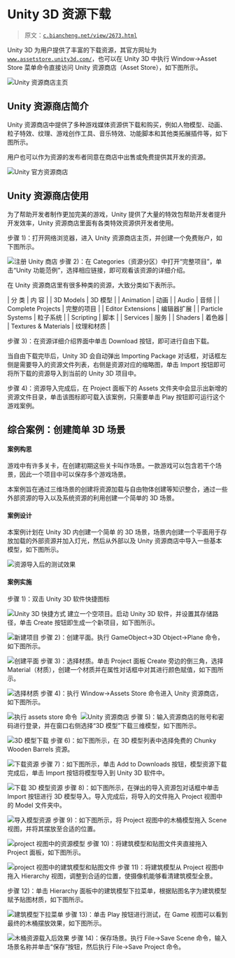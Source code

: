 # Unity 3D 资源下载

> 原文：[`c.biancheng.net/view/2673.html`](http://c.biancheng.net/view/2673.html)

Unity 3D 为用户提供了丰富的下载资源，其官方网址为 [`www.assetstore.unity3d.com/`](https://www.assetstore.unity3d.com/)，也可以在 Unity 3D 中执行 Window→Asset Store 菜单命令直接访问 Unity 资源商店（Asset Store），如下图所示。

![Unity 资源商店主页](img/e29187987b1d5f8d233ddd803d637568.png)

## Unity 资源商店简介

Unity 资源商店中提供了多种游戏媒体资源供下载和购买，例如人物模型、动画、粒子特效、纹理、游戏创作工具、音乐特效、功能脚本和其他类拓展插件等，如下图所示。

用户也可以作为资源的发布者同意在商店中出售或免费提供其开发的资源。

![Unity 官方资源商店](img/e6ffc189bd76f8e5290d9f715d219649.png)

## Unity 资源商店使用

为了帮助开发者制作更加完美的游戏，Unity 提供了大量的特效包帮助开发者提升开发效率，Unity 资源商店里面有各类特效资源供开发者使用。

步骤 1)：打开网络浏览器，进入 Unity 资源商店主页，并创建一个免费账户，如下图所示。

![注册 Unity 商店](img/93677745c5bcbb354f1071d6d80f116f.png)
步骤 2)：在 Categories（资源分区）中打开“完整项目”，单击“Unity 功能范例”，选择相应链接，即可观看该资源的详细介绍。

在 Unity 资源商店里有很多种类的资源，大致分类如下表所示。

| 分 类 | 内 容 |
| 3D Models | 3D 模型 |
| Animation | 动画 |
| Audio | 音频 |
| Complete Projects | 完整的项目 |
| Editor Extensions | 编辑器扩展 |
| Particle Systems | 粒子系统 |
| Scripting | 脚本 |
| Services | 服务 |
| Shaders | 着色器 |
| Textures & Materials | 纹理和材质 |

步骤 3)：在资源详细介绍界面中单击 Download 按钮，即可进行自由下载。

当自由下载完毕后，Unity 3D 会自动弹出 Importing Package 对话框，对话框左侧是需要导入的资源文件列表，右侧是资源对应的缩略图，单击 Import 按钮即可将所下载的资源导入到当前的 Unity 3D 项目中。

步骤 4)：资源导入完成后，在 Project 面板下的 Assets 文件夹中会显示出新增的资源文件目录，单击该图标即可载入该案例，只需要单击 Play 按钮即可运行这个游戏案例。

## 综合案例：创建简单 3D 场景

#### 案例构思

游戏中有许多关卡，在创建初期这些关卡叫作场景。一款游戏可以包含若干个场景，因此一个项目中可以保存多个游戏场景。

本案例旨在通过三维场景的创建将资源加载与自由物体创建等知识整合，通过一些外部资源的导入以及系统资源的利用创建一个简单的 3D 场景。

#### 案例设计

本案例计划在 Unity 3D 内创建一个简单 的 3D 场景，场景内创建一个平面用于存放加载的外部资源并加入灯光，然后从外部以及 Unity 资源商店中导入一些基本模型，如下图所示。

![资源导入后的测试效果](img/7323a3d61097c0cde7331a8fe2ce79ae.png)

#### 案例实施

步骤 1)：双击 Unity 3D 软件快捷图标

![Unity 3D 快捷方式](img/e8538c63e07be0928e62113182726a4c.png)
建立一个空项目。启动 Unity 3D 软件，并设置其存储路径，单击 Create 按钮即生成一个新项目，如下图所示。

![新建项目](img/abbe2da44ce5788393ac73b7f8b3c4ce.png)
步骤 2)：创建平面。执行 GameObject→3D Object→Plane 命令，如下图所示。

![创建平面](img/34118f97a11478f4907739b1db251dd9.png)
步骤 3)：选择材质。单击 Project 面板 Create 旁边的倒三角，选择 Material（材质），创建一个材质并在属性对话框中对其进行颜色赋值，如下图所示。

![选择材质](img/9a900a74f2748cba77a08365f95630e6.png)
步骤 4)：执行 Window→Assets Store 命令进入 Unity 资源商店，如下图所示。

![执行 assets store 命令](img/9bf62c2f8950dd96cab8296e531f919b.png)
 ![Unity 资源商店](img/e92faea36ee05b45b68e7667c8fac15a.png)
步骤 5)：输入资源商店的账号和密码进行登录，并在窗口右侧选择“3D 模型”下载三维模型，如下图所示。

![3D 模型下载](img/12d2d57236aa2399ab7f3bec478bf735.png)
步骤 6)：如下图所示，在 3D 模型列表中选择免费的 Chunky Wooden Barrels 资源。

![下载资源](img/a9714437b37da3208d21e90ef894d0fd.png)
步骤 7)：如下图所示，单击 Add to Downloads 按钮，模型资源下载完成后，单击 Import 按钮将模型导入到 Unity 3D 软件中。

![下载 3D 模型资源](img/9b7eb664c67dd1086e5aae9cedc27ac3.png)
步骤 8)：如下图所示，在弹出的导入资源包对话框中单击 Import 按钮进行 3D 模型导入。导入完成后，将导入的文件拖入 Project 视图中的 Model 文件夹中。

![导入模型资源](img/5c9f8ad4ae4442c6dd4a31d14a5aff99.png)
步骤 9)：如下图所示，将 Project 视图中的木桶模型拖入 Scene 视图，并将其摆放至合适的位置。

![project 视图中的资源模型](img/f0a974901405a73aa908785dbbe42aab.png)
步骤 10)：将建筑模型和贴图文件夹直接拖入 Project 面板，如下图所示。

![project 视图中的建筑模型和贴图文件](img/eb8b831bb1f78c10f9933e081710bea9.png)
步骤 11)：将建筑模型从 Project 视图中拖入 Hierarchy 视图，调整到合适的位置，使摄像机能够看清建筑模型全景。

步骤 12)：单击 Hierarchy 面板中的建筑模型下拉菜单，根据贴图名字为建筑模型赋予贴图材质，如下图所示。

![建筑模型下拉菜单](img/485640c83a0a7268ce4f20d0ada99fdd.png)
步骤 13)：单击 Play 按钮进行测试，在 Game 视图可以看到最终的木桶摆放效果，如下图所示。

![木桶资源载入后效果](img/505d21000469a1c6e33b5d01ce0082f1.png)
步骤 14)：保存场景。执行 File→Save Scene 命令，输入场景名称并单击“保存”按钮，然后执行 File→Save Project 命令。